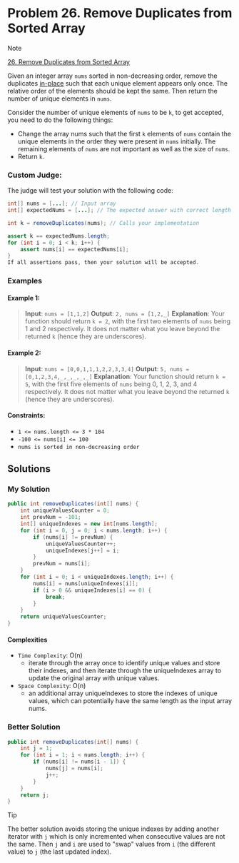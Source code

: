 # Problem 26. Remove Duplicates from Sorted Array

> [!NOTE]
> [26. Remove Duplicates from Sorted Array](https://leetcode.com/problems/remove-duplicates-from-sorted-array/description/?envType=study-plan-v2&envId=top-interview-150)

Given an integer array `nums` sorted in non-decreasing order, remove the duplicates [in-place](https://en.wikipedia.org/wiki/In-place_algorithm) such that each unique element appears only once. The relative order of the elements should be kept the same. Then return the number of unique elements in `nums`.

Consider the number of unique elements of `nums` to be `k`, to get accepted, you need to do the following things:

- Change the array nums such that the first `k` elements of `nums` contain the unique elements in the order they were present in `nums` initially. The remaining elements of `nums` are not important as well as the size of `nums`.
- Return `k`.

### Custom Judge:

The judge will test your solution with the following code:

```java
int[] nums = [...]; // Input array
int[] expectedNums = [...]; // The expected answer with correct length

int k = removeDuplicates(nums); // Calls your implementation

assert k == expectedNums.length;
for (int i = 0; i < k; i++) {
    assert nums[i] == expectedNums[i];
}
If all assertions pass, then your solution will be accepted.
```

### Examples

#### Example 1:

> **Input**: `nums = [1,1,2]`
> **Output**: `2, nums = [1,2,_]`
> **Explanation**: Your function should return `k = 2`, with the first two elements of `nums` being 1 and 2 respectively.
It does not matter what you leave beyond the returned `k` (hence they are underscores).

#### Example 2:

> **Input**: `nums = [0,0,1,1,1,2,2,3,3,4]`
> **Output**: `5, nums = [0,1,2,3,4,_,_,_,_,_]`
> **Explanation**: Your function should return `k = 5`, with the first five elements of `nums` being 0, 1, 2, 3, and 4 respectively.
It does not matter what you leave beyond the returned `k` (hence they are underscores).

#### Constraints:

- `1 <= nums.length <= 3 * 104`
- `-100 <= nums[i] <= 100`
- `nums is sorted in non-decreasing order`

## Solutions

### My Solution

```java
public int removeDuplicates(int[] nums) {
    int uniqueValuesCounter = 0;
    int prevNum = -101;
    int[] uniqueIndexes = new int[nums.length];
    for (int i = 0, j = 0; i < nums.length; i++) {
        if (nums[i] != prevNum) {
            uniqueValuesCounter++;
            uniqueIndexes[j++] = i;
        }
        prevNum = nums[i];
    }
    for (int i = 0; i < uniqueIndexes.length; i++) {
        nums[i] = nums[uniqueIndexes[i]];
        if (i > 0 && uniqueIndexes[i] == 0) {
            break;
        }
    }
    return uniqueValuesCounter;
}
```

#### Complexities

- `Time Complexity`: O(n)
    - iterate through the array once to identify unique values and store their indexes, and then iterate through the uniqueIndexes array to update the original array with unique values.
- `Space Complexity`: O(n)
    - an additional array uniqueIndexes to store the indexes of unique values, which can potentially have the same length as the input array nums.

### Better Solution

```java
public int removeDuplicates(int[] nums) {
    int j = 1;
    for (int i = 1; i < nums.length; i++) {
        if (nums[i] != nums[i - 1]) {
            nums[j] = nums[i];
            j++;
        }
    }
    return j;
}
```

> [!TIP]
> The better solution avoids storing the unique indexes by adding another iterator with `j` which is only incremented when consecutive values are not the same. Then `j` and `i` are used to "swap" values from `i` (the different value) to `j` (the last updated index). 
